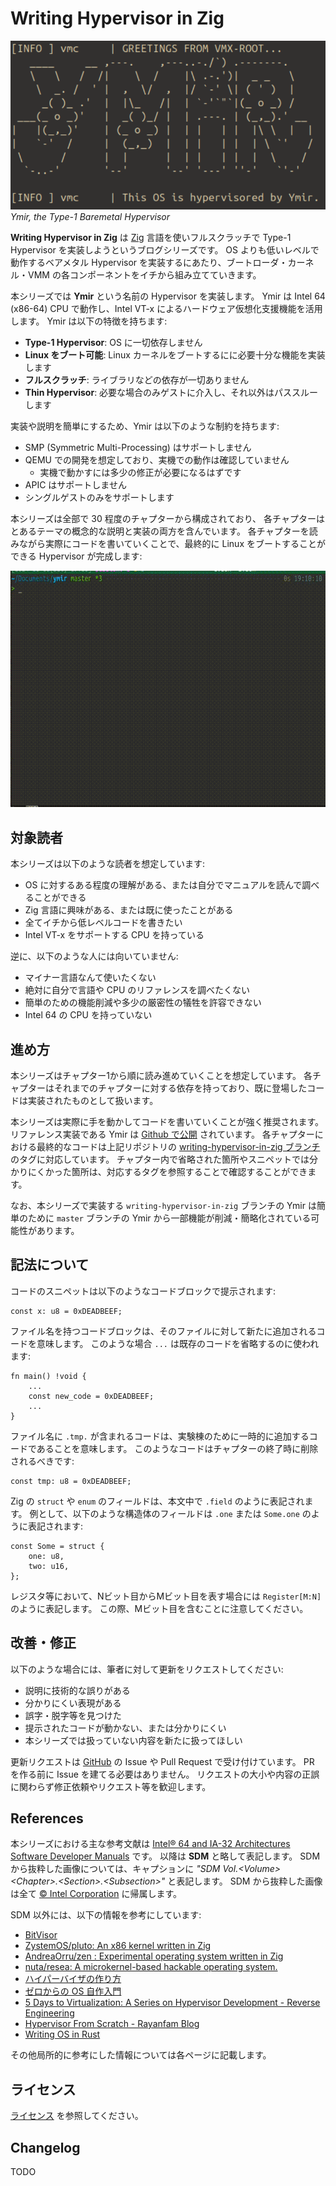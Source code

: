 <h1 id="h1-index">Writing Hypervisor in Zig</h1>

<img src="assets/ymir.png" alt="Ymir" id="ymir-img"/>
<em>Ymir, the Type-1 Baremetal Hypervisor</em>

<br>

**Writing Hypervisor in Zig** は [Zig](https://ziglang.org/) 言語を使いフルスクラッチで Type-1 Hypervisor を実装しようというブログシリーズです。
OS よりも低いレベルで動作するベアメタル Hypervisor を実装するにあたり、ブートローダ・カーネル・VMM の各コンポーネントをイチから組み立てていきます。

本シリーズでは **Ymir** という名前の Hypervisor を実装します。
Ymir は Intel 64 (x86-64) CPU で動作し、Intel VT-x によるハードウェア仮想化支援機能を活用します。
Ymir は以下の特徴を持ちます:

- **Type-1 Hypervisor**: OS に一切依存しません
- **Linux をブート可能**: Linux カーネルをブートするにに必要十分な機能を実装します
- **フルスクラッチ**: ライブラリなどの依存が一切ありません
- **Thin Hypervisor**: 必要な場合のみゲストに介入し、それ以外はパススルーします

実装や説明を簡単にするため、Ymir は以下のような制約を持ちます:

- SMP (Symmetric Multi-Processing) はサポートしません
- QEMU での開発を想定しており、実機での動作は確認していません
    - 実機で動かすには多少の修正が必要になるはずです
- APIC はサポートしません
- シングルゲストのみをサポートします

本シリーズは全部で 30 程度のチャプターから構成されており、
各チャプターはとあるテーマの概念的な説明と実装の両方を含んでいます。
各チャプターを読みながら実際にコードを書いていくことで、最終的に Linux をブートすることができる Hypervisor が完成します:

<img src="assets/ymir.gif" alt="Ymir" id="ymir-gif"/>

## 対象読者

本シリーズは以下のような読者を想定しています:

- OS に対するある程度の理解がある、または自分でマニュアルを読んで調べることができる
- Zig 言語に興味がある、または既に使ったことがある
- 全てイチから低レベルコードを書きたい
- Intel VT-x をサポートする CPU を持っている

逆に、以下のような人には向いていません:

- マイナー言語なんて使いたくない
- 絶対に自分で言語や CPU のリファレンスを調べたくない
- 簡単のための機能削減や多少の厳密性の犠牲を許容できない
- Intel 64 の CPU を持っていない

## 進め方

本シリーズはチャプター1から順に読み進めていくことを想定しています。
各チャプターはそれまでのチャプターに対する依存を持っており、既に登場したコードは実装されたものとして扱います。

本シリーズは実際に手を動かしてコードを書いていくことが強く推奨されます。
リファレンス実装である Ymir は [Github で公開](https://github.com/smallkirby/ymir) されています。
各チャプターにおける最終的なコードは上記リポジトリの [writing-hypervisor-in-zig ブランチ](TODO) のタグに対応しています。
チャプター内で省略された箇所やスニペットでは分かりにくかった箇所は、対応するタグを参照することで確認することができます。

なお、本シリーズで実装する `writing-hypervisor-in-zig` ブランチの Ymir は簡単のために
`master` ブランチの Ymir から一部機能が削減・簡略化されている可能性があります。

## 記法について

コードのスニペットは以下のようなコードブロックで提示されます:

```zig
const x: u8 = 0xDEADBEEF;
```

ファイル名を持つコードブロックは、そのファイルに対して新たに追加されるコードを意味します。
このような場合 `...` は既存のコードを省略するのに使われます:

```ymir/main.zig
fn main() !void {
    ...
    const new_code = 0xDEADBEEF;
    ...
}
```

ファイル名に `.tmp.` が含まれるコードは、実験棟のために一時的に追加するコードであることを意味します。
このようなコードはチャプターの終了時に削除されるべきです:

```ymir/main.tmp.zig
const tmp: u8 = 0xDEADBEEF;
```

Zig の `struct` や `enum` のフィールドは、本文中で `.field` のように表記されます。
例として、以下のような構造体のフィールドは `.one` または `Some.one` のように表記されます:

```zig
const Some = struct {
    one: u8,
    two: u16,
};
```

レジスタ等において、Nビット目からMビット目を表す場合には `Register[M:N]` のように表記します。
この際、Mビット目を含むことに注意してください。

## 改善・修正

以下のような場合には、筆者に対して更新をリクエストしてください:

- 説明に技術的な誤りがある
- 分かりにくい表現がある
- 誤字・脱字等を見つけた
- 提示されたコードが動かない、または分かりにくい
- 本シリーズでは扱っていない内容を新たに扱ってほしい

更新リクエストは [GitHub](https://github.com/smallkirby/writing-hypervisor-in-zig) の Issue や Pull Request で受け付けています。
PR を作る前に Issue を建てる必要はありません。
リクエストの大小や内容の正誤に関わらず修正依頼やリクエスト等を歓迎します。

## References

本シリーズにおける主な参考文献は [Intel® 64 and IA-32 Architectures Software Developer Manuals](https://www.intel.com/content/www/us/en/developer/articles/technical/intel-sdm.html) です。
以降は **SDM** と略して表記します。
SDM から抜粋した画像については、キャプションに *"SDM Vol.\<Volume\> \<Chapter\>.\<Section\>.\<Subsection\>"* と表記します。
SDM から抜粋した画像は全て [© Intel Corporation](https://www.intel.com/) に帰属します。

SDM 以外には、以下の情報を参考にしています:

- [BitVisor](https://www.bitvisor.org/)
- [ZystemOS/pluto: An x86 kernel written in Zig](https://github.com/ZystemOS/pluto)
- [AndreaOrru/zen : Experimental operating system written in Zig](https://github.com/AndreaOrru/zen)
- [nuta/resea: A microkernel-based hackable operating system.](https://github.com/nuta/resea)
- [ハイパーバイザの作り方](https://syuu1228.github.io/howto_implement_hypervisor/)
- [ゼロからの OS 自作入門](https://zero.osdev.jp/)
- [5 Days to Virtualization: A Series on Hypervisor Development - Reverse Engineering](https://revers.engineering/7-days-to-virtualization-a-series-on-hypervisor-development/)
- [Hypervisor From Scratch - Rayanfam Blog](https://rayanfam.com/topics/hypervisor-from-scratch-part-1/)
- [Writing OS in Rust](https://os.phil-opp.com)

その他局所的に参考にした情報については各ページに記載します。

## ライセンス

[ライセンス](./license.md) を参照してください。

## Changelog

TODO
